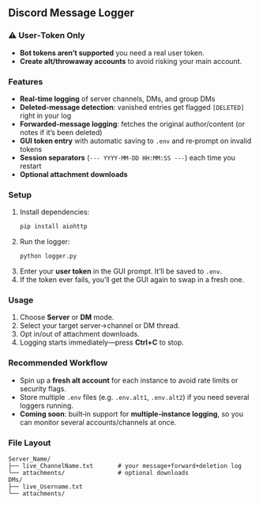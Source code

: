 ## Discord Message Logger

### ⚠️ User‑Token Only  
- **Bot tokens aren’t supported** you need a real user token.  
- **Create alt/throwaway accounts** to avoid risking your main account.  

### Features  
- **Real‑time logging** of server channels, DMs, and group DMs  
- **Deleted‑message detection**: vanished entries get flagged `[DELETED]` right in your log  
- **Forwarded‑message logging**: fetches the original author/content (or notes if it’s been deleted)  
- **GUI token entry** with automatic saving to `.env` and re‑prompt on invalid tokens  
- **Session separators** (`--- YYYY‑MM‑DD HH:MM:SS ---`) each time you restart  
- **Optional attachment downloads**  

### Setup  
1. Install dependencies:  
   ```bash
   pip install aiohttp
   ```  
2. Run the logger:  
   ```bash
   python logger.py
   ```  
3. Enter your **user token** in the GUI prompt. It’ll be saved to `.env`.  
4. If the token ever fails, you’ll get the GUI again to swap in a fresh one.  

### Usage  
1. Choose **Server** or **DM** mode.  
2. Select your target server→channel or DM thread.  
3. Opt in/out of attachment downloads.  
4. Logging starts immediately—press **Ctrl+C** to stop.  

### Recommended Workflow  
- Spin up a **fresh alt account** for each instance to avoid rate limits or security flags.  
- Store multiple `.env` files (e.g. `.env.alt1`, `.env.alt2`) if you need several loggers running.  
- **Coming soon**: built‑in support for **multiple‑instance logging**, so you can monitor several accounts/channels at once.  

### File Layout  
```
Server_Name/
├── live_ChannelName.txt       # your message+forward+deletion log
└── attachments/               # optional downloads
DMs/
├── live_Username.txt
└── attachments/
```  
